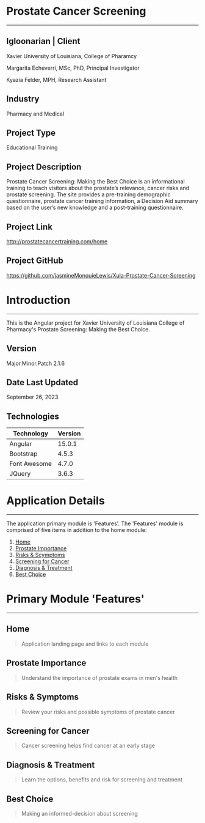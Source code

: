 # Prostate Cancer Screening
----

## Igloonarian | Client
<p>Xavier University of Louisiana, College of Pharamcy</p>
<p>Margarita Echeverri, MSc, PhD, Principal Investigator</p>
<p>Kyazia Felder, MPH, Research Assistant</p>

## Industry
Pharmacy and Medical

## Project Type
Educational Training

## Project Description
Prostate Cancer Screening: Making the Best Choice is an informational training to teach visitors about the prostate’s relevance, cancer risks and prostate screening. The site provides a pre-training demographic questionnaire, prostate cancer training information, a Decision Aid summary based on the user’s new knowledge and a post-training questionnaire.

## Project Link
http://prostatecancertraining.com/home

## Project GitHub
https://github.com/jasmineMonquieLewis/Xula-Prostate-Cancer-Screening

# Introduction
----
This is the Angular project for Xavier University of Louisiana College of Pharmacy's Prostate Screening: Making the Best Choice.

## Version
Major.Minor.Patch
2.1.6

## Date Last Updated
September 26, 2023

## Technologies
| Technology	 | Version  |
|--|--|
| Angular | 15.0.1 |
| Bootstrap | 4.5.3 |
| Font Awesome | 4.7.0 |
| JQuery | 3.6.3 |

# Application Details
----

The application primary module is 'Features'. The 'Features' module is comprised of five items
in addition to the home module:
1. [Home](#home)
2. [Prostate Importance](#prostate-mportance)
3. [Risks & Scymptoms](#risks-&-Symptoms)
4. [Screening for Cancer](#screening-for-cancer)
5. [Diagnosis & Treatment](#diagnosis-&-treatment)
6. [Best Choice](#best-choice)

# Primary Module 'Features'
----

## Home
> Application landing page and links to each module

## Prostate Importance
>  Understand the importance of prostate exams in men's health

## Risks & Symptoms
> Review your risks and possible symptoms of prostate cancer

## Screening for Cancer
> Cancer screening helps find cancer at an early stage

## Diagnosis & Treatment
> Learn the options, benefits and risk for screening and treatment

## Best Choice
> Making an informed-decision about screening